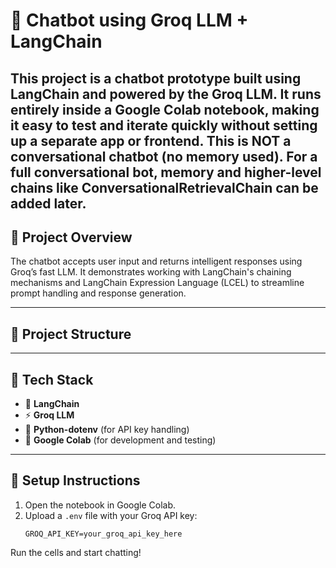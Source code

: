 # 🤖 Chatbot using Groq LLM + LangChain

This project is a **chatbot prototype** built using **LangChain** and powered by the **Groq LLM**. It runs entirely inside a **Google Colab notebook**, making it easy to test and iterate quickly without setting up a separate app or frontend.
This is NOT a conversational chatbot (no memory used).
For a full conversational bot, memory and higher-level chains like ConversationalRetrievalChain can be added later.
---

## 📒 Project Overview

The chatbot accepts user input and returns intelligent responses using Groq’s fast LLM. It demonstrates working with LangChain's chaining mechanisms and LangChain Expression Language (LCEL) to streamline prompt handling and response generation.

---

## 📁 Project Structure


---

## 🧪 Tech Stack

- 🧠 **LangChain**
- ⚡ **Groq LLM**
- 🔐 **Python-dotenv** (for API key handling)
- 🧪 **Google Colab** (for development and testing)

---

## 📌 Setup Instructions

1. Open the notebook in Google Colab.
2. Upload a `.env` file with your Groq API key:
   ```env
   GROQ_API_KEY=your_groq_api_key_here
Run the cells and start chatting!
